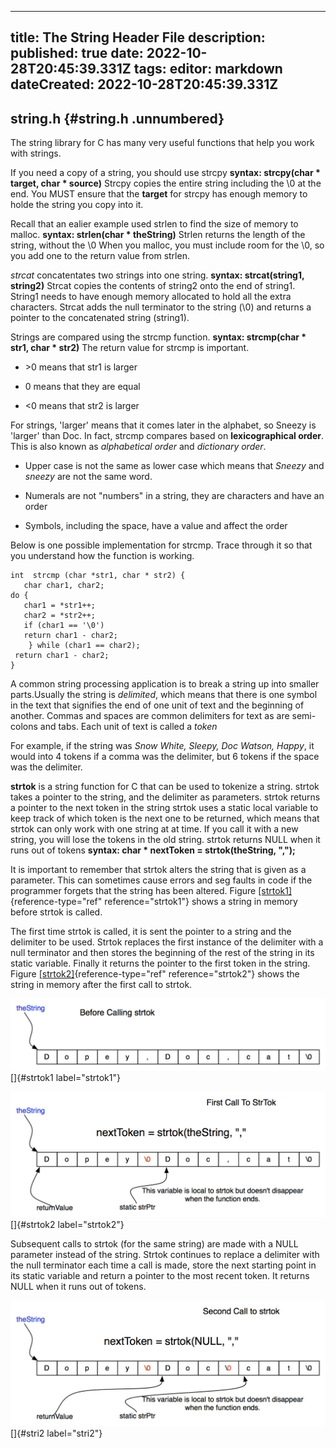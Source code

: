 
---
title: The String Header File
description: 
published: true
date: 2022-10-28T20:45:39.331Z
tags: 
editor: markdown
dateCreated: 2022-10-28T20:45:39.331Z
---

## string.h {#string.h .unnumbered}

The string library for C has many very useful functions that help you
work with strings.

If you need a copy of a string, you should use strcpy **syntax:
strcpy(char \* target, char \* source)** Strcpy copies the entire string
including the \\0 at the end. You MUST ensure that the **target** for
strcpy has enough memory to holde the string you copy into it.

Recall that an ealier example used strlen to find the size of memory to
malloc. **syntax: strlen(char \* theString)** Strlen returns the length
of the string, without the \\0 When you malloc, you must include room
for the \\0, so you add one to the return value from strlen.

*strcat* concatentates two strings into one string. **syntax:
strcat(string1, string2)** Strcat copies the contents of string2 onto
the end of string1. String1 needs to have enough memory allocated to
hold all the extra characters. Strcat adds the null terminator to the
string (\\0) and returns a pointer to the concatenated string (string1).

Strings are compared using the strcmp function. **syntax: strcmp(char \*
str1, char \* str2)** The return value for strcmp is important.

-   \>0 means that str1 is larger

-   0 means that they are equal

-   \<0 means that str2 is larger

For strings, 'larger' means that it comes later in the alphabet, so
Sneezy is 'larger' than Doc. In fact, strcmp compares based on
**lexicographical order**. This is also known as *alphabetical order*
and *dictionary order*.

-   Upper case is not the same as lower case which means that *Sneezy*
    and *sneezy* are not the same word.

-   Numerals are not "numbers" in a string, they are characters and have
    an order

-   Symbols, including the space, have a value and affect the order

Below is one possible implementation for strcmp. Trace through it so
that you understand how the function is working.


    int  strcmp (char *str1, char * str2) { 
       char char1, char2; 
    do { 
       char1 = *str1++; 
       char2 = *str2++; 
       if (char1 == '\0') 
       return char1 - char2; 
        } while (char1 == char2); 
     return char1 - char2; 
    } 

A common string processing application is to break a string up into
smaller parts.Usually the string is *delimited*, which means that there
is one symbol in the text that signifies the end of one unit of text and
the beginning of another. Commas and spaces are common delimiters for
text as are semi-colons and tabs. Each unit of text is called a *token*

For example, if the string was *Snow White, Sleepy, Doc Watson, Happy*,
it would into 4 tokens if a comma was the delimiter, but 6 tokens if the
space was the delimiter.

**strtok** is a string function for C that can be used to tokenize a
string. strtok takes a pointer to the string, and the delimiter as
parameters. strtok returns a pointer to the next token in the string
strtok uses a static local variable to keep track of which token is the
next one to be returned, which means that strtok can only work with one
string at at time. If you call it with a new string, you will lose the
tokens in the old string. strtok returns NULL when it runs out of tokens
**syntax: char \* nextToken = strtok(theString, ",");**

It is important to remember that strtok alters the string that is given
as a parameter. This can sometimes cause errors and seg faults in code
if the programmer forgets that the string has been altered. Figure
[\[strtok1\]](#strtok1){reference-type="ref" reference="strtok1"} shows
a string in memory before strtok is called.

The first time strtok is called, it is sent the pointer to a string and
the delimiter to be used. Strtok replaces the first instance of the
delimiter with a null terminator and then stores the beginning of the
rest of the string in its static variable. Finally it returns the
pointer to the first token in the string. Figure
[\[strtok2\]](#strtok2){reference-type="ref" reference="strtok2"} shows
the string in memory after the first call to strtok.

![image](/img/strtok1.jpg) []{#strtok1 label="strtok1"}

![image](/img/strtok2.jpg) []{#strtok2 label="strtok2"}

Subsequent calls to strtok (for the same string) are made with a NULL
parameter instead of the string. Strtok continues to replace a delimiter
with the null terminator each time a call is made, store the next
starting point in its static variable and return a pointer to the most
recent token. It returns NULL when it runs out of tokens.

![image](/img/strtok3.jpg) []{#stri2 label="stri2"}
